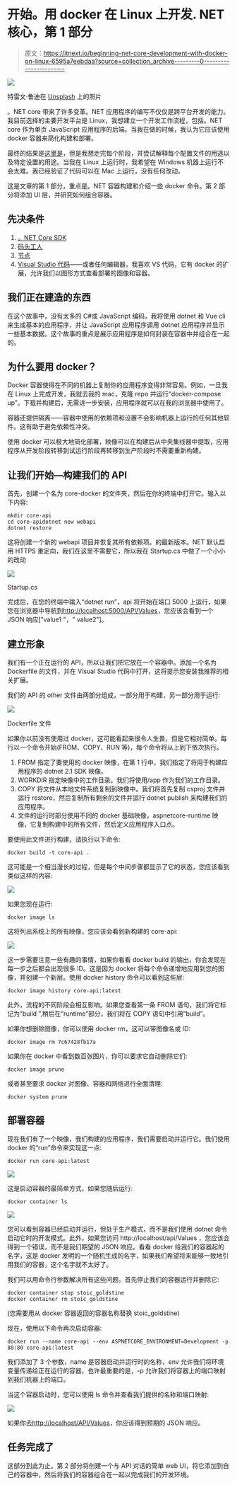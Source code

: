 # 开始。用 docker 在 Linux 上开发. NET 核心，第 1 部分

> 原文：<https://itnext.io/beginning-net-core-development-with-docker-on-linux-6595a7eebdaa?source=collection_archive---------0----------------------->

![](img/23f2f6b2f9f3a8415d10268b9fac88dd.png)

特雷文·鲁迪在 [Unsplash](https://unsplash.com?utm_source=medium&utm_medium=referral) 上的照片

。NET core 带来了许多变革。NET 应用程序的编写不仅仅是跨平台开发的能力。我目前选择的主要开发平台是 Linux，我想建立一个开发工作流程，包括。NET core 作为单页 JavaScript 应用程序的后端。当我在做的时候，我认为它应该使用 docker 容器来简化构建和部署。

最终的结果是[这里是](https://github.com/dfcook/core-docker)，但是我想走完每个阶段，并尝试解释每个配置文件的用途以及特定设置的用途。当我在 Linux 上运行时，我希望在 Windows 机器上运行不会太难。我已经验证了代码可以在 Mac 上运行，没有任何改动。

这是文章的第 1 部分，重点是。NET 容器构建和介绍一些 docker 命令。第 2 部分将添加 UI 层，并研究如何组合容器。

## 先决条件

1.  [。NET Core SDK](https://www.microsoft.com/net/learn/get-started/linux/ubuntu18-04)
2.  [码头工人](https://docs.docker.com/install/linux/docker-ce/ubuntu/)
3.  [节点](https://nodejs.org/en/download/package-manager/#debian-and-ubuntu-based-linux-distributions)
4.  [Visual Studio 代码](https://code.visualstudio.com/)——或者任何编辑器，我喜欢 VS 代码，它有 docker 的扩展，允许我们以图形方式查看部署的图像和容器。

## 我们正在建造的东西

在这个故事中，没有太多的 C#或 JavaScript 编码，我将使用 dotnet 和 Vue cli 来生成基本的应用程序，并让 JavaScript 应用程序调用 dotnet 应用程序并显示一些基本数据。这个故事的重点是展示应用程序是如何封装在容器中并组合在一起的。

## 为什么要用 docker？

Docker 容器使得在不同的机器上复制你的应用程序变得非常容易。例如，一旦我在 Linux 上完成开发，我就去我的 mac，克隆 repo 并运行“docker-compose up”。下载并构建后，无需进一步安装，应用程序就可以在我的浏览器中使用了。

容器还提供隔离——容器中使用的依赖项和设置不会影响机器上运行的任何其他软件。这有助于避免依赖性冲突。

使用 docker 可以极大地简化部署，映像可以在构建后从中央集线器中提取，应用程序从开发阶段转移到试运行阶段再转移到生产阶段时不需要重新构建。

## 让我们开始—构建我们的 API

首先，创建一个名为 core-docker 的文件夹，然后在你的终端中打开它。输入以下内容:

```
mkdir core-api
cd core-apidotnet new webapi
dotnet restore
```

这将创建一个新的 webapi 项目并恢复其所有依赖项。的最新版本。NET 默认启用 HTTPS 重定向，我们在这里不需要它，所以我在 Startup.cs 中做了一个小小的改动

![](img/e2d138f6e2454ded48ef2aabab6350e7.png)

Startup.cs

完成后，在您的终端中输入“dotnet run”，api 将开始在端口 5000 上运行，如果您在浏览器中导航到[http://localhost:5000/API/Values](http://localhost:5000/api/Values)，您应该会看到一个 JSON 响应["value1 "，" value2"]。

## 建立形象

我们有一个正在运行的 API，所以让我们把它放在一个容器中。添加一个名为 Dockerfile 的文件，并在 Visual Studio 代码中打开，这将提示您安装我推荐的相关扩展。

我们的 API 的 other 文件由两部分组成，一部分用于构建，另一部分用于运行:

![](img/667d8ac6cc2c6576359e45866cf6bd02.png)

Dockerfile 文件

如果你以前没有使用过 docker，这可能看起来很令人生畏，但是它相对简单。每行以一个命令开始(FROM、COPY、RUN 等)，每个命令将从上到下依次执行。

1.  FROM 指定了要使用的 docker 映像，在第 1 行中，我们指定了将用于构建应用程序的 dotnet 2.1 SDK 映像。
2.  WORKDIR 指定映像中的工作目录。我们将使用/app 作为我们的工作目录。
3.  COPY 将文件从本地文件系统复制到映像中。我们将首先复制 csproj 文件并运行 restore，然后复制所有剩余的文件并运行 dotnet publish 来构建我们的应用程序。
4.  文件的运行时部分使用不同的 docker 基础映像，aspnetcore-runtime 映像，它复制构建中的所有文件，然后定义应用程序入口点。

要使用此文件进行构建，请执行以下命令:

```
docker build -t core-api .
```

这可能是一个相当漫长的过程，但是每个中间步骤都显示了它的状态，您应该看到类似这样的内容:

![](img/b9b38b69487acf29178a45a867ff90d4.png)

如果您现在运行:

```
docker image ls
```

这将列出系统上的所有映像，您应该会看到新构建的 core-api:

![](img/eb810596217eb046cf24ea5d461538b9.png)

这一步需要注意一些有趣的事情，如果你看看 docker build 的输出，你会发现在每一步之后都会出现很多 ID。这是因为 docker 将每个命令递增地应用到您的图像，并创建一个新层。使用 docker history 命令可以看到这些层:

```
docker image history core-api:latest
```

此外，流程的不同阶段会相互影响。如果您查看第一条 FROM 语句，我们将它标记为“build ”,稍后在“runtime”部分，我们将在 COPY 语句中引用“build”。

如果你想删除图像，你可以使用 docker rm，这可以带图像名或 ID:

```
docker image rm 7c67428fb17a
```

如果你在 docker 中看到数百张图片，你可以要求它自动删除它们:

```
docker image prune
```

或者甚至要求 docker 对图像、容器和网络进行全面清理:

```
docker system prune
```

## 部署容器

现在我们有了一个映像，我们构建的应用程序，我们需要启动并运行它。我们使用 docker 的“run”命令来实现这一点:

```
docker run core-api:latest
```

![](img/321fd3b93ac6b42ef4081e0e8b036fde.png)

这是启动容器的最简单方式，如果您随后运行:

```
docker container ls
```

![](img/5bf84eee26d0962aab41a99eb02df39a.png)

您可以看到容器已经启动并运行，但处于生产模式，而不是我们使用 dotnet 命令启动它时的开发模式。此外，如果您访问 http://localhost/api/Values ，您应该会得到一个错误，而不是我们期望的 JSON 响应。看看 docker 给我们的容器起的名字，这是 docker 发明的一个随机生成的名字，如果我们希望将来能够一致地引用我们的容器，这个名字就不太好了。

我们可以用命令行参数解决所有这些问题。首先停止我们的容器运行并删除它:

```
docker container stop stoic_goldstine
docker container rm stoic_goldstine
```

(您需要用从 docker 容器返回的容器名称替换 stoic_goldstine)

现在，使用以下命令再次启动容器:

```
docker run --name core-api --env ASPNETCORE_ENVIRONMENT=Development -p 80:80 core-api:latest
```

我们添加了 3 个参数，name 是容器启动并运行时的名称，env 允许我们将环境变量传递给正在运行的容器，也许最重要的是，-p 允许我们将容器上的端口映射到我们机器上的端口。

当这个容器启动时，您可以使用 ls 命令并查看我们提供的名称和端口映射:

![](img/35beb083a23e6a276b0d90682929692f.png)

如果你去[http://localhost/API/Values](http://localhost/api/Values)，你应该得到预期的 JSON 响应。

## 任务完成了

这部分到此为止。第 2 部分将创建一个与 API 对话的简单 web UI，将它添加到自己的容器中，然后将我们的容器组合在一起以完成我们的开发环境。